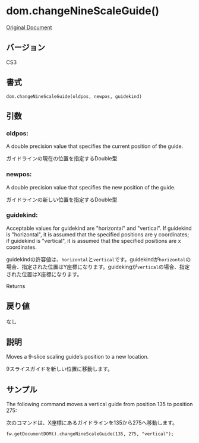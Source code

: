 # dom.changeNineScaleGuide()

[Original Document](http://help.adobe.com/en_US/fireworks/cs/extend/WS5b3ccc516d4fbf351e63e3d1183c94856c-784b.html)

## バージョン

CS3

## 書式

```
dom.changeNineScaleGuide(oldpos, newpos, guidekind)
```

## 引数

### oldpos:

A double precision value that specifies the current position of the guide.

ガイドラインの現在の位置を指定するDouble型

### newpos:

A double precision value that specifies the new position of the guide.

ガイドラインの新しい位置を指定するDouble型

### guidekind:

Acceptable values for guidekind are "horizontal" and "vertical". If guidekind is "horizontal", it is assumed that the specified positions are y coordinates; if guidekind is "vertical", it is assumed that the specified positions are x coordinates.

guidekindの許容値は、```horizontal```と```vertical```です。guidekindが```horizontal```の場合、指定された位置はY座標になります。guidekingが```vertical```の場合、指定された位置はX座標になります。

Returns

## 戻り値

なし

## 説明

Moves a 9-slice scaling guide’s position to a new location.

9スライスガイドを新しい位置に移動します。

## サンプル

The following command moves a vertical guide from position 135 to position 275:

次のコマンドは、X座標にあるガイドラインを135から275へ移動します。

```
fw.getDocumentDOM().changeNineScaleGuide(135, 275, "vertical");
```